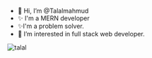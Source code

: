 - 👋 Hi, I’m @Talalmahmud
- ✨ I'm a MERN developer
- ✨I'm a problem solver.
- 👀 I’m interested in full stack web developer.



![talal](https://user-images.githubusercontent.com/45840662/213863803-cd75a87e-dddb-4ab3-acd9-b6df7c94dd2b.jpg)
